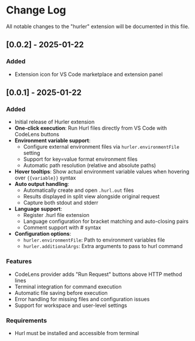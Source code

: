 # Change Log

All notable changes to the "hurler" extension will be documented in this file.

## [0.0.2] - 2025-01-22

### Added
- Extension icon for VS Code marketplace and extension panel

## [0.0.1] - 2025-01-22

### Added
- Initial release of Hurler extension
- **One-click execution**: Run Hurl files directly from VS Code with CodeLens buttons
- **Environment variable support**: 
  - Configure external environment files via `hurler.environmentFile` setting
  - Support for key=value format environment files
  - Automatic path resolution (relative and absolute paths)
- **Hover tooltips**: Show actual environment variable values when hovering over `{{variable}}` syntax
- **Auto output handling**:
  - Automatically create and open `.hurl.out` files
  - Results displayed in split view alongside original request
  - Capture both stdout and stderr
- **Language support**:
  - Register .hurl file extension
  - Language configuration for bracket matching and auto-closing pairs
  - Comment support with # syntax
- **Configuration options**:
  - `hurler.environmentFile`: Path to environment variables file
  - `hurler.additionalArgs`: Extra arguments to pass to hurl command

### Features
- CodeLens provider adds "Run Request" buttons above HTTP method lines
- Terminal integration for command execution
- Automatic file saving before execution
- Error handling for missing files and configuration issues
- Support for workspace and user-level settings

### Requirements
- Hurl must be installed and accessible from terminal